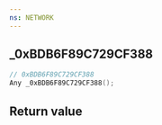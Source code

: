 ```yaml
---
ns: NETWORK
---
```

## _0xBDB6F89C729CF388

```c
// 0xBDB6F89C729CF388
Any _0xBDB6F89C729CF388();
```


## Return value

